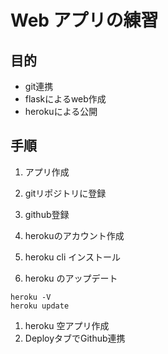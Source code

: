 # Web アプリの練習
## 目的
- git連携
- flaskによるweb作成
- herokuによる公開

## 手順
1. アプリ作成
1. gitリポジトリに登録
1. github登録

1. herokuのアカウント作成
1. heroku cli インストール
1. heroku のアップデート
```
heroku -V
heroku update
```
1. heroku 空アプリ作成
1. DeployタブでGithub連携
